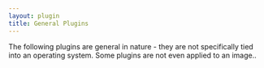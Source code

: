```yaml
---
layout: plugin
title: General Plugins
---
```


The following plugins are general in nature - they are not specifically tied
into an operating system. Some plugins are not even applied to an image..